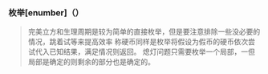 ### 枚举[enumber]（）
> 完美立方和生理周期是较为简单的直接枚举，但是要注意排除一些没必要的情况，跳着试等来提高效率
> 称硬币同样是枚举将假设为假币的硬币依次尝试代入已知结果，满足情况则返回。
> 熄灯问题只需要枚举一个局部，一但局部是确定的则剩余的部分也是确定的。
